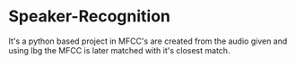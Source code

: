 # Speaker-Recognition
It's a python based project in MFCC's are created from the audio given and using lbg the MFCC is later matched with it's closest match.
